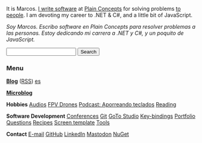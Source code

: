 It is Marcos.
[I write software](/?i=portfolio) at [Plain Concepts](https://www.plainconcepts.com) for solving problems [to people](/?i=conferences).
I am devoting my career to .NET & C#, and a little bit of JavaScript.

_Soy Marcos.
Escribo software en Plain Concepts para resolver problemas a las personas.
Estoy dedicando mi carrera a .NET y C#, y un poquito de JavaScript._

<form action="https://www.google.com/search" class="center" method="get" name="searchform">
    <input name="sitesearch" type="hidden" value="marcoscobena.com">
    <input autocomplete="on" class="form-control search" name="q" required="required" type="text">
    <button class="button" type="submit">Search</button>
</form>

### Menu

[**Blog**](/?i=blog) ([RSS](feed.rss)) [es](/?i=blog-es)

<div id="posts-latest"></div>

[**Microblog**](https://dotnet.social/@MarcosCobena)

<div id="toots-latest"></div>

**Hobbies**
[Audios](/?i=audios)
[FPV Drones](/?i=drones)
[Podcast: Aporreando teclados](https://www.ivoox.com/podcast-aporreando-teclados_sq_f11142253_1.html)
[Reading](/?i=reading)

**Software Development**
[Conferences](/?i=conferences)
[Git](/?i=git)
[GoTo Studio](goto-studio)
[Key-bindings](/?i=key-bindings)
[Portfolio](/?i=portfolio)
[Questions](/?i=questions)
[Recipes](/?i=recipes)
[Screen template](/?i=screen-template)
[Tools](/?i=tools)

**Contact**
[E-mail](mailto:MarcosCobena@outlook.com)
[GitHub](https://github.com/MarcosCobena)
[LinkedIn](https://www.linkedin.com/in/MarcosCobena)
<a rel="me" href="https://dotnet.social/@MarcosCobena">Mastodon</a>
[NuGet](https://www.nuget.org/profiles/MarcosCobena)
